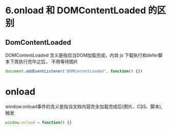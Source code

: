 # 6.onload 和 DOMContentLoaded 的区别

## DomContentLoaded
DOMContentLoaded 含义是指仅当DOM加载完成，内敛 js 下载执行和defer脚本下周执行完毕之后， 不用等待图片
```js
document.addEventListener('DOMContentLoaded', function() {})
```

# onload
window.onload事件的含义是指当文档内容完全加载完成后(图片、CSS、脚本),触发


```js
window.onload = function() {}
```